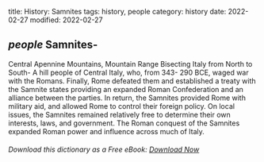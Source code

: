 title: History: Samnites
tags: history, people
category: history
date: 2022-02-27
modified: 2022-02-27

## _people_ Samnites-
Central Apennine Mountains, Mountain Range Bisecting
Italy from North to South-
A hill people of Central Italy, who, from
 343-
290 BCE,
 waged war with the Romans. Finally, Rome
defeated them and established a treaty with the Samnite states
providing an expanded Roman Confederation and an alliance between
the parties. In return, the Samnites provided Rome with military aid,
and allowed Rome to control their foreign policy. On local issues, the
Samnites remained relatively free to determine their own interests,
laws, and government. The Roman conquest of the Samnites expanded
Roman power and influence across much of Italy.


###### Download *this* dictionary as a Free eBook: [Download Now]({static}static/SerfHistoryDictionary.pdf)

